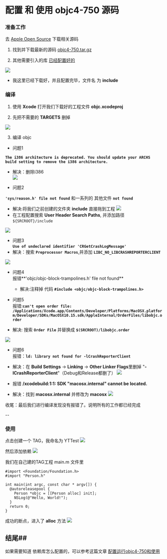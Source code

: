 # 配置 和 使用 objc4-750 源码 

### 准备工作

去 [Apple Open Source](https://opensource.apple.com/tarballs/) 下载相关源码

1. 找到并下载最新的源码 [objc4-750.tar.gz](https://opensource.apple.com/tarballs/objc4/)

2. 其他需要引入的库 [已经配置好的](https://github.com/476139183/Learning-iOS/tree/master/SourceCode/OpenSource)

  ![](https://tva1.sinaimg.cn/large/007S8ZIlgy1gdvlc96odyj310m0k4grc.jpg)
  * 我这里已经下载好，并且配置完毕，文件名 为 **include**

### 编译 

1. 使用 **Xcode** 打开我们下载好的工程文件 **objc.xcodeproj**

2. 先把不需要的 **TARGETS** 删掉

![](https://tva1.sinaimg.cn/large/007S8ZIlgy1gdvk7w6omhj31c60cgtb9.jpg)

3. 编译 objc 

* 问题1 
         
**`The i386 architecture is deprecated. You should update your ARCHS build setting to remove the i386 architecture.`**

* 解决：删除i386     
![](https://tva1.sinaimg.cn/large/007S8ZIlgy1gdvkajx8rvj31c20kiq9n.jpg)

* 问题2  
     
**`'sys/reason.h' file not found`** 和一系列的 其他文件 **`not found`**
 
  * 解决:将我们之前创建的文件夹 **include** 直接拖到工程
  ![](https://tva1.sinaimg.cn/large/007S8ZIlgy1gds2yxmr7ej31me0nqdto.jpg)
  * 在工程配置搜索 **User Header Search Paths**, 并添加路径 `${SRCROOT}/include`
  
  ![](https://tva1.sinaimg.cn/large/007S8ZIlgy1gds3405gwbj31ha0pwwmh.jpg)
  
* 问题3       
**`Use of undeclared identifier 'CRGetCrashLogMessage'`**
 * 解决：搜索 **`Preprocessor Macros`**,并添加 **`LIBC_NO_LIBCRASHREPORTERCLIENT `**
 
  ![](https://tva1.sinaimg.cn/large/007S8ZIlgy1gdvkfpzfacj31c20hm44k.jpg)


* 问题4                
报错**'objc/objc-block-trampolines.h' file not found**  
  * 解决:注释掉 代码 __`#include <objc/objc-block-trampolines.h>`__

* 问题5        
报错:**`can't open order file: /Applications/Xcode.app/Contents/Developer/Platforms/MacOSX.platform/Developer/SDKs/MacOSX10.15.sdk/AppleInternal/OrderFiles/libobjc.order`**

 * 解决: 搜索 **`Order File`** 并替换成 **`$(SRCROOT)/libobjc.order`**

 ![](https://tva1.sinaimg.cn/large/007S8ZIlgy1gdvkmfgu58j31c40este4.jpg)
 
 
* 问题6     
报错：**`ld: library not found for -lCrashReporterClient`**
 * 解决：在 **Build Settings** -> **Linking** -> **Other Linker Flags**里删掉 "**-lCrashReporterClient**"（Debug和Release都删了）
![](https://tva1.sinaimg.cn/large/007S8ZIlgy1gds55c8ngxj31ca0j610i.jpg)


* 报错 **/xcodebuild:1:1: SDK "macosx.internal" cannot be located.**
 * 解决：找到 **macosx.internal** 并修改为 **macosx** 
       ![](https://tva1.sinaimg.cn/large/007S8ZIlgy1gdvkqd8rbrj31am0l6jw7.jpg)

 
收尾：最后我们进行编译发现没有报错了。说明所有的工作都已经完成

--

### 使用
点击创建一个 TAG，我命名为 YTTest
![](https://tva1.sinaimg.cn/large/007S8ZIlgy1gds58zw9faj318m0u0ara.jpg) 

然后添加依赖
![](https://tva1.sinaimg.cn/large/007S8ZIlgy1gdvkyrij4qj31bw0j677h.jpg)

我们在自己建的TAG工程 main.m 文件里 

```objc
#import <Foundation/Foundation.h>
#import "Person.h"

int main(int argc, const char * argv[]) {
  @autoreleasepool {
    Person *objc = [[Person alloc] init];
    NSLog(@"Hello, World!");
  }
  return 0;
}

```  
成功的断点，进入了 **alloc** 方法
![](https://tva1.sinaimg.cn/large/007S8ZIlgy1gdvl29fv9ej31580oon2m.jpg)


## 结尾##

如果需要知道 依赖库怎么配置的，可以参考这篇文章 [配置运行objc4-750和使用](https://www.jianshu.com/p/bbafd02ad0bb)